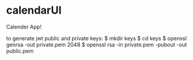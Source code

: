 # calendarUI

Calender App!

to generate jwt public and private keys:
$ mkdir keys
$ cd keys
$ openssl genrsa -out private.pem 2048
$ openssl rsa -in private.pem -pubout -out public.pem
